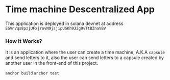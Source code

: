 # Time machine Descentralized App

This application is deployed in solana devnet at address `EGVnVqs8pzjUFxjrovN9jsjipUGKh9J2g9vTtBZnaVBV`

### How it Works?

It is an application where the user can create a time machine, A.K.A `capsule` and send letters to it, also the user can send letters to a capsule created by another user in the front-end of this project.

`anchor build`
`anchor test`